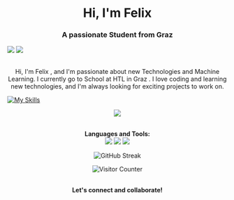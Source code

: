 

<!-- Title -->
<h1 align="center">
  <br>
  Hi, I'm Felix
  <br>
</h1>

<!-- Subtitle -->
<h3 align="center">A passionate Student from Graz</h3>

<!-- Social Icons -->
<p align="center">
 <div>
  <a href="https://www.linkedin.com/in/felix-prattes/"><img src="https://img.shields.io/badge/-LinkedIn-0e76a8?style=flat&logo=linkedin"></a>
  <a href="mailto:youremail@gmail.com"><img src="https://img.shields.io/badge/-Email-d14836?style=flat&logo=gmail"></a>
   </div>
</p>

<!-- About Me -->
<p align="center">
  <br>
  Hi, I'm Felix , and I'm passionate about new Technologies and Machine Learning. I currently go to School at HTL in Graz . I love coding and learning new technologies, and I'm always looking for exciting projects to work on. 
  <br>
</p>

[![My Skills](https://skillicons.dev/icons?i=java,kotlin,nodejs,figma&theme=light)](https://skillicons.dev)

<!-- GitHub Stats -->


<p align="center">
  <a href="https://skillicons.dev">
    <img src="https://skillicons.dev/icons?i=git,kubernetes,docker,c,angular,aws,cs,cpp,firebase,idea,js,java,nextjs,nodejs,nustjs,postgres, isma,py,react,supabase,swift,tailwind,ts,vue,vim" />
  </a>
</p>

<!-- Languages & Tools -->
<p align="center">
  <br>
  <b>Languages and Tools:</b>
  <br>
  <img src="https://img.shields.io/badge/-Python-3776AB?style=for-the-badge&logo=python&logoColor=white">
  <img src="https://img.shields.io/badge/-JavaScript-F7DF1E?style=for-the-badge&logo=javascript&logoColor=black">
  <img src="https://img.shields.io/badge/-React-61DAFB?style=for-the-badge&logo=react&logoColor=black">
  <!-- Add more as needed -->
  <br>
</p>

<!-- GitHub Streak -->
<p align="center">
  <img src="https://github-readme-streak-stats.herokuapp.com/?user=yourusername&theme=dark" alt="GitHub Streak">
</p>

<!-- Visitor Counter -->
<p align="center">
  <img src="https://visitor-badge.glitch.me/badge?page_id=yourusername.yourusername" alt="Visitor Counter">
</p>

<!-- Footer -->
<p align="center">
  <br>
  <b>Let's connect and collaborate!</b>
  <br>
</p>
